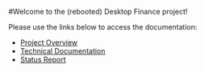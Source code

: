 #Welcome to the (rebooted) Desktop Finance project!

Please use the links below to access the documentation:
- [Project Overview](https://docs.google.com/document/d/1rEJrni2NJd3cZa_PTUovz3UoCTRWEdTSCw1qG0OebsE/edit?usp=sharing)
- [Technical Documentation](https://docs.google.com/document/d/10ctlA2Jzz1vld-g7yKmUSWMbvTi_D7cFKGCarJzXfAo/edit?usp=sharing)
- [Status Report](https://docs.google.com/document/d/1ySIPHroJaf3aSfY9NPR1zsjrFuLCpEOE0srL30jNKII/edit?usp=sharing)
